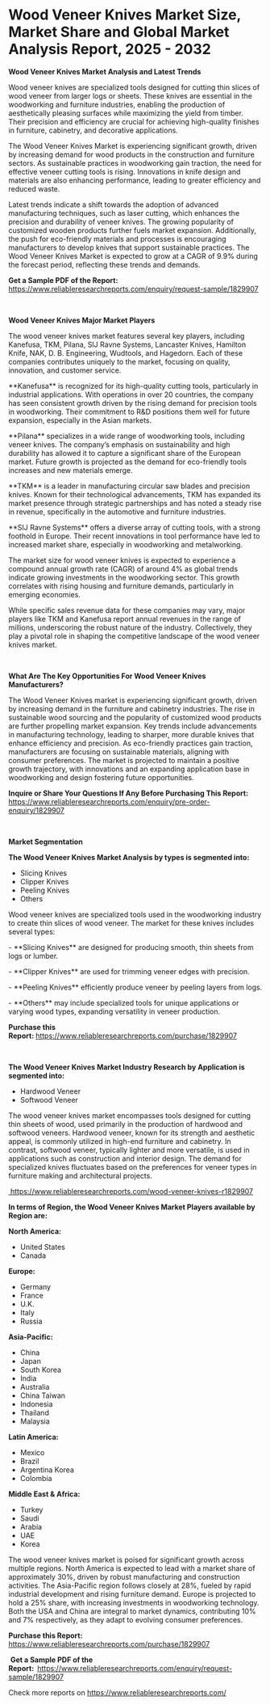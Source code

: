 <p><h1>Wood Veneer Knives Market Size, Market Share and Global Market Analysis Report, 2025 - 2032</h1></p><p><strong>Wood Veneer Knives Market Analysis and Latest Trends</strong></p>
<p><p>Wood veneer knives are specialized tools designed for cutting thin slices of wood veneer from larger logs or sheets. These knives are essential in the woodworking and furniture industries, enabling the production of aesthetically pleasing surfaces while maximizing the yield from timber. Their precision and efficiency are crucial for achieving high-quality finishes in furniture, cabinetry, and decorative applications.</p><p>The Wood Veneer Knives Market is experiencing significant growth, driven by increasing demand for wood products in the construction and furniture sectors. As sustainable practices in woodworking gain traction, the need for effective veneer cutting tools is rising. Innovations in knife design and materials are also enhancing performance, leading to greater efficiency and reduced waste. </p><p>Latest trends indicate a shift towards the adoption of advanced manufacturing techniques, such as laser cutting, which enhances the precision and durability of veneer knives. The growing popularity of customized wooden products further fuels market expansion. Additionally, the push for eco-friendly materials and processes is encouraging manufacturers to develop knives that support sustainable practices. The Wood Veneer Knives Market is expected to grow at a CAGR of 9.9% during the forecast period, reflecting these trends and demands.</p></p>
<p><strong>Get a Sample PDF of the Report:&nbsp;</strong> <a href="https://www.reliableresearchreports.com/enquiry/request-sample/1829907?utm_campaign=2442&utm_medium=2&utm_source=Github&utm_content=ia&utm_term=28022025&utm_id=wood-veneer-knives">https://www.reliableresearchreports.com/enquiry/request-sample/1829907</a></p>
<p>&nbsp;</p>
<p><strong>Wood Veneer Knives Major Market Players</strong></p>
<p><p>The wood veneer knives market features several key players, including Kanefusa, TKM, Pilana, SIJ Ravne Systems, Lancaster Knives, Hamilton Knife, NAK, D. B. Engineering, Wudtools, and Hagedorn. Each of these companies contributes uniquely to the market, focusing on quality, innovation, and customer service.</p><p>**Kanefusa** is recognized for its high-quality cutting tools, particularly in industrial applications. With operations in over 20 countries, the company has seen consistent growth driven by the rising demand for precision tools in woodworking. Their commitment to R&D positions them well for future expansion, especially in the Asian markets.</p><p>**Pilana** specializes in a wide range of woodworking tools, including veneer knives. The company’s emphasis on sustainability and high durability has allowed it to capture a significant share of the European market. Future growth is projected as the demand for eco-friendly tools increases and new materials emerge.</p><p>**TKM** is a leader in manufacturing circular saw blades and precision knives. Known for their technological advancements, TKM has expanded its market presence through strategic partnerships and has noted a steady rise in revenue, specifically in the automotive and furniture industries.</p><p>**SIJ Ravne Systems** offers a diverse array of cutting tools, with a strong foothold in Europe. Their recent innovations in tool performance have led to increased market share, especially in woodworking and metalworking.</p><p>The market size for wood veneer knives is expected to experience a compound annual growth rate (CAGR) of around 4% as global trends indicate growing investments in the woodworking sector. This growth correlates with rising housing and furniture demands, particularly in emerging economies. </p><p>While specific sales revenue data for these companies may vary, major players like TKM and Kanefusa report annual revenues in the range of millions, underscoring the robust nature of the industry. Collectively, they play a pivotal role in shaping the competitive landscape of the wood veneer knives market.</p></p>
<p>&nbsp;</p>
<p><strong>What Are The Key Opportunities For Wood Veneer Knives Manufacturers?</strong></p>
<p><p>The Wood Veneer Knives market is experiencing significant growth, driven by increasing demand in the furniture and cabinetry industries. The rise in sustainable wood sourcing and the popularity of customized wood products are further propelling market expansion. Key trends include advancements in manufacturing technology, leading to sharper, more durable knives that enhance efficiency and precision. As eco-friendly practices gain traction, manufacturers are focusing on sustainable materials, aligning with consumer preferences. The market is projected to maintain a positive growth trajectory, with innovations and an expanding application base in woodworking and design fostering future opportunities.</p></p>
<p><strong>Inquire or Share Your Questions If Any Before Purchasing This Report:</strong> <a href="https://www.reliableresearchreports.com/enquiry/pre-order-enquiry/1829907?utm_campaign=2442&utm_medium=2&utm_source=Github&utm_content=ia&utm_term=28022025&utm_id=wood-veneer-knives">https://www.reliableresearchreports.com/enquiry/pre-order-enquiry/1829907</a></p>
<p>&nbsp;</p>
<p><strong>Market Segmentation</strong></p>
<p><strong>The Wood Veneer Knives Market Analysis by types is segmented into:</strong></p>
<p><ul><li>Slicing Knives</li><li>Clipper Knives</li><li>Peeling Knives</li><li>Others</li></ul></p>
<p><p>Wood veneer knives are specialized tools used in the woodworking industry to create thin slices of wood veneer. The market for these knives includes several types: </p><p>- **Slicing Knives** are designed for producing smooth, thin sheets from logs or lumber. </p><p>- **Clipper Knives** are used for trimming veneer edges with precision. </p><p>- **Peeling Knives** efficiently produce veneer by peeling layers from logs. </p><p>- **Others** may include specialized tools for unique applications or varying wood types, expanding versatility in veneer production.</p></p>
<p><strong>Purchase this Report:&nbsp;</strong><a href="https://www.reliableresearchreports.com/purchase/1829907?utm_campaign=2442&utm_medium=2&utm_source=Github&utm_content=ia&utm_term=28022025&utm_id=wood-veneer-knives">https://www.reliableresearchreports.com/purchase/1829907</a></p>
<p>&nbsp;</p>
<p><strong>The Wood Veneer Knives Market Industry Research by Application is segmented into:</strong></p>
<p><ul><li>Hardwood Veneer</li><li>Softwood Veneer</li></ul></p>
<p><p>The wood veneer knives market encompasses tools designed for cutting thin sheets of wood, used primarily in the production of hardwood and softwood veneers. Hardwood veneer, known for its strength and aesthetic appeal, is commonly utilized in high-end furniture and cabinetry. In contrast, softwood veneer, typically lighter and more versatile, is used in applications such as construction and interior design. The demand for specialized knives fluctuates based on the preferences for veneer types in furniture making and architectural projects.</p></p>
<p><a href="https://www.reliableresearchreports.com/wood-veneer-knives-r1829907?utm_campaign=2442&utm_medium=2&utm_source=Github&utm_content=ia&utm_term=28022025&utm_id=wood-veneer-knives">&nbsp;https://www.reliableresearchreports.com/wood-veneer-knives-r1829907</a></p>
<p><strong>In terms of Region, the Wood Veneer Knives Market Players available by Region are:</strong></p>
<p>
    <p> <strong> North America: </strong>
        <ul>
            <li>United States</li>
            <li>Canada</li>
        </ul>
        </p> 
    <p> <strong> Europe: </strong>
        <ul>
            <li>Germany</li>
            <li>France</li>
            <li>U.K.</li>
            <li>Italy</li>
            <li>Russia</li>
        </ul>
        </p> 
    <p> <strong> Asia-Pacific: </strong>
        <ul>
            <li>China</li>
            <li>Japan</li>
            <li>South Korea</li>
            <li>India</li>
            <li>Australia</li>
            <li>China Taiwan</li>
            <li>Indonesia</li>
            <li>Thailand</li>
            <li>Malaysia</li>
        </ul>
        </p> 
    <p> <strong> Latin America: </strong>
        <ul>
            <li>Mexico</li>
            <li>Brazil</li>
            <li>Argentina Korea</li>
            <li>Colombia</li>
        </ul>
        </p> 
    <p> <strong> Middle East & Africa: </strong>
        <ul>
            <li>Turkey</li>
            <li>Saudi</li>
            <li>Arabia</li>
            <li>UAE</li>
            <li>Korea</li>
        </ul>
    </p>
    </p>
<p><p>The wood veneer knives market is poised for significant growth across multiple regions. North America is expected to lead with a market share of approximately 30%, driven by robust manufacturing and construction activities. The Asia-Pacific region follows closely at 28%, fueled by rapid industrial development and rising furniture demand. Europe is projected to hold a 25% share, with increasing investments in woodworking technology. Both the USA and China are integral to market dynamics, contributing 10% and 7% respectively, as they adapt to evolving consumer preferences.</p></p>
<p><strong>Purchase this Report: </strong><a href="https://www.reliableresearchreports.com/purchase/1829907?utm_campaign=2442&utm_medium=2&utm_source=Github&utm_content=ia&utm_term=28022025&utm_id=wood-veneer-knives">https://www.reliableresearchreports.com/purchase/1829907</a></p>
<p>&nbsp;<strong>Get a Sample PDF of the Report:&nbsp;&nbsp;</strong><a href="https://www.reliableresearchreports.com/enquiry/request-sample/1829907?utm_campaign=2442&utm_medium=2&utm_source=Github&utm_content=ia&utm_term=28022025&utm_id=wood-veneer-knives">https://www.reliableresearchreports.com/enquiry/request-sample/1829907</a></p>
<p><strong></strong></p>
<p>Check more reports on <a href="https://www.reliableresearchreports.com/?utm_campaign=2442&utm_medium=2&utm_source=Github&utm_content=ia&utm_term=28022025&utm_id=wood-veneer-knives">https://www.reliableresearchreports.com/</a></p>